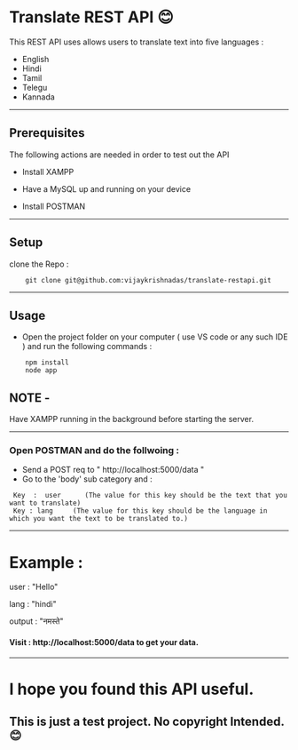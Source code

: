 # Translate REST API 😊

This REST API uses allows users to translate text into five languages : 

- English
- Hindi
- Tamil
- Telegu
- Kannada 

***

## Prerequisites

The following actions are needed in order to test out the API

- Install XAMPP
- Have a MySQL  up and running on your device

- Install POSTMAN

***

## Setup 

clone the Repo : 
```
    git clone git@github.com:vijaykrishnadas/translate-restapi.git
```
***

## Usage

- Open the project folder on your computer ( use VS code or any such IDE ) and run the following commands : 

```
    npm install
    node app 
```
## NOTE -
 Have XAMPP running in the background before starting the server.

***

### Open POSTMAN and do the follwoing : 

- Send a POST req to " http://localhost:5000/data "
- Go to the 'body' sub category and :

```
 Key  :  user      (The value for this key should be the text that you want to translate)
 Key : lang     (The value for this key should be the language in which you want the text to be translated to.)
```
***

# Example :

user : "Hello"

lang : "hindi" 

output : "नमस्ते"

#### Visit : http://localhost:5000/data to get your data.

***

# I hope you found this API useful. 



## This is just a test project. No copyright Intended. 😊